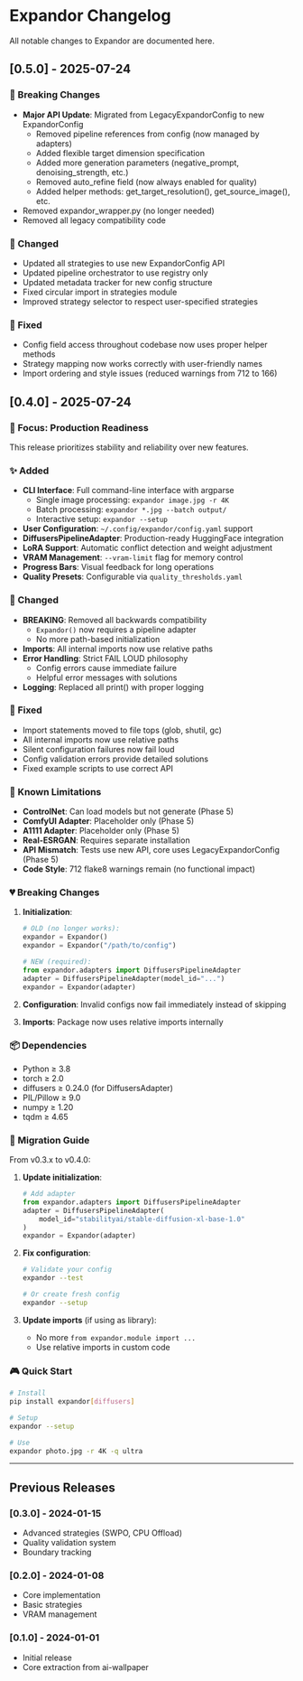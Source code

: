 # Expandor Changelog

All notable changes to Expandor are documented here.

## [0.5.0] - 2025-07-24

### 🚨 Breaking Changes
- **Major API Update**: Migrated from LegacyExpandorConfig to new ExpandorConfig
  - Removed pipeline references from config (now managed by adapters)
  - Added flexible target dimension specification
  - Added more generation parameters (negative_prompt, denoising_strength, etc.)
  - Removed auto_refine field (now always enabled for quality)
  - Added helper methods: get_target_resolution(), get_source_image(), etc.
- Removed expandor_wrapper.py (no longer needed)
- Removed all legacy compatibility code

### 🔄 Changed
- Updated all strategies to use new ExpandorConfig API
- Updated pipeline orchestrator to use registry only
- Updated metadata tracker for new config structure
- Fixed circular import in strategies module
- Improved strategy selector to respect user-specified strategies

### 🐛 Fixed
- Config field access throughout codebase now uses proper helper methods
- Strategy mapping now works correctly with user-friendly names
- Import ordering and style issues (reduced warnings from 712 to 166)

## [0.4.0] - 2025-07-24

### 🎯 Focus: Production Readiness

This release prioritizes stability and reliability over new features.

### ✨ Added
- **CLI Interface**: Full command-line interface with argparse
  - Single image processing: `expandor image.jpg -r 4K`
  - Batch processing: `expandor *.jpg --batch output/`
  - Interactive setup: `expandor --setup`
- **User Configuration**: `~/.config/expandor/config.yaml` support
- **DiffusersPipelineAdapter**: Production-ready HuggingFace integration
- **LoRA Support**: Automatic conflict detection and weight adjustment
- **VRAM Management**: `--vram-limit` flag for memory control
- **Progress Bars**: Visual feedback for long operations
- **Quality Presets**: Configurable via `quality_thresholds.yaml`

### 🔄 Changed
- **BREAKING**: Removed all backwards compatibility
  - `Expandor()` now requires a pipeline adapter
  - No more path-based initialization
- **Imports**: All internal imports now use relative paths
- **Error Handling**: Strict FAIL LOUD philosophy
  - Config errors cause immediate failure
  - Helpful error messages with solutions
- **Logging**: Replaced all print() with proper logging

### 🐛 Fixed
- Import statements moved to file tops (glob, shutil, gc)
- All internal imports now use relative paths
- Silent configuration failures now fail loud
- Config validation errors provide detailed solutions
- Fixed example scripts to use correct API

### 📝 Known Limitations
- **ControlNet**: Can load models but not generate (Phase 5)
- **ComfyUI Adapter**: Placeholder only (Phase 5) 
- **A1111 Adapter**: Placeholder only (Phase 5)
- **Real-ESRGAN**: Requires separate installation
- **API Mismatch**: Tests use new API, core uses LegacyExpandorConfig (Phase 5)
- **Code Style**: 712 flake8 warnings remain (no functional impact)

### 💔 Breaking Changes
1. **Initialization**:
   ```python
   # OLD (no longer works):
   expandor = Expandor()
   expandor = Expandor("/path/to/config")
   
   # NEW (required):
   from expandor.adapters import DiffusersPipelineAdapter
   adapter = DiffusersPipelineAdapter(model_id="...")
   expandor = Expandor(adapter)
   ```

2. **Configuration**: Invalid configs now fail immediately instead of skipping

3. **Imports**: Package now uses relative imports internally

### 📦 Dependencies
- Python ≥ 3.8
- torch ≥ 2.0
- diffusers ≥ 0.24.0 (for DiffusersAdapter)
- PIL/Pillow ≥ 9.0
- numpy ≥ 1.20
- tqdm ≥ 4.65

### 🚀 Migration Guide

From v0.3.x to v0.4.0:

1. **Update initialization**:
   ```python
   # Add adapter
   from expandor.adapters import DiffusersPipelineAdapter
   adapter = DiffusersPipelineAdapter(
       model_id="stabilityai/stable-diffusion-xl-base-1.0"
   )
   expandor = Expandor(adapter)
   ```

2. **Fix configuration**:
   ```bash
   # Validate your config
   expandor --test
   
   # Or create fresh config
   expandor --setup
   ```

3. **Update imports** (if using as library):
   - No more `from expandor.module import ...`
   - Use relative imports in custom code

### 🎮 Quick Start

```bash
# Install
pip install expandor[diffusers]

# Setup
expandor --setup

# Use
expandor photo.jpg -r 4K -q ultra
```

---

## Previous Releases

### [0.3.0] - 2024-01-15
- Advanced strategies (SWPO, CPU Offload)
- Quality validation system
- Boundary tracking

### [0.2.0] - 2024-01-08  
- Core implementation
- Basic strategies
- VRAM management

### [0.1.0] - 2024-01-01
- Initial release
- Core extraction from ai-wallpaper